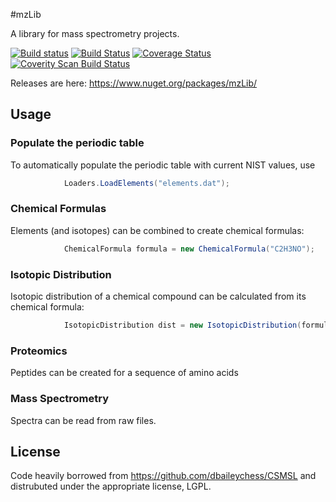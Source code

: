 #mzLib

A library for mass spectrometry projects.

 [![Build status](https://ci.appveyor.com/api/projects/status/d6jjrjfk8ou3waky/branch/master?svg=true)](https://ci.appveyor.com/project/stefanks/mzlib/branch/master)
 [![Build Status](https://travis-ci.org/smith-chem-wisc/mzLib.svg?branch=master)](https://travis-ci.org/smith-chem-wisc/mzLib)
 [![Coverage Status](https://coveralls.io/repos/github/smith-chem-wisc/mzLib/badge.svg?branch=master)](https://coveralls.io/github/smith-chem-wisc/mzLib?branch=master)
 [![Coverity Scan Build Status](https://scan.coverity.com/projects/10000/badge.svg)](https://scan.coverity.com/projects/mzlib)
 


Releases are here: https://www.nuget.org/packages/mzLib/

## Usage

### Populate the periodic table

To automatically populate the periodic table with current NIST values, use
```csharp
            Loaders.LoadElements("elements.dat");
```

### Chemical Formulas

Elements (and isotopes) can be combined to create chemical formulas:
```csharp
            ChemicalFormula formula = new ChemicalFormula("C2H3NO");
```

### Isotopic Distribution

Isotopic distribution of a chemical compound can be calculated from its chemical formula:
```csharp
            IsotopicDistribution dist = new IsotopicDistribution(formula);
```

### Proteomics

Peptides can be created for a sequence of amino acids

### Mass Spectrometry

Spectra can be read from raw files. 

## License
Code heavily borrowed from https://github.com/dbaileychess/CSMSL and distrubuted under the appropriate license, LGPL.
